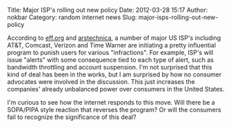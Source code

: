Title: Major ISP's rolling out new policy
Date: 2012-03-28 15:17
Author: nokbar
Category: random internet news
Slug: major-isps-rolling-out-new-policy

According to [eff.org][] and [arstechnica][], a number of major US ISP's
including AT&T, Comcast, Verizon and Time Warner are initiating a pretty
influential program to punish users for various "infractions". For
example, ISP's will issue "alerts" with some consequence tied to each
type of alert, such as bandwidth throttling and account suspension. I'm
not surprised that this kind of deal has been in the works, but I am
surprised by how no consumer advocates were involved in the discussion.
This just increases the companies' already unbalanced power over
consumers in the United States.

I'm curious to see how the internet responds to this move. Will there be
a SOPA/PIPA style reaction that reverses the program? Or will the
consumers fail to recognize the significance of this deal?

  [eff.org]: https://www.eff.org/deeplinks/2012/03/graduated-response-deal-steamrollers-towards-july-1-launch?fucktheRIAA
  [arstechnica]: http://arstechnica.com/tech-policy/news/2011/07/the-six-ways-you-can-appeal-the-new-copyright-alerts.ars
